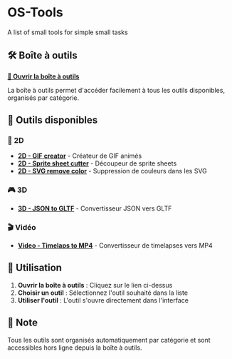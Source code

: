 # OS-Tools
A list of small tools for simple small tasks

## 🛠️ Boîte à outils

**[🎯 Ouvrir la boîte à outils](https://olivierdev.github.io/OS-Tools/boite%20à%20outils.html)**

La boîte à outils permet d'accéder facilement à tous les outils disponibles, organisés par catégorie.

## 📁 Outils disponibles

### 🎨 2D
- **[2D - GIF creator](https://olivierdev.github.io/OS-Tools/Outils/2D%20-%20GIF%20creator.html)** - Créateur de GIF animés
- **[2D - Sprite sheet cutter](https://olivierdev.github.io/OS-Tools/Outils/2D%20-%20Sprite%20sheet%20cutter.html)** - Découpeur de sprite sheets
- **[2D - SVG remove color](https://olivierdev.github.io/OS-Tools/Outils/2D%20-%20svg%20remove%20color.html)** - Suppression de couleurs dans les SVG

### 🎮 3D
- **[3D - JSON to GLTF](https://olivierdev.github.io/OS-Tools/Outils/3D%20-%20Json%20to%20GLTF.html)** - Convertisseur JSON vers GLTF

### 🎬 Vidéo
- **[Video - Timelaps to MP4](https://olivierdev.github.io/OS-Tools/Outils/Video%20-%20Timelaps%20to%20MP4.html)** - Convertisseur de timelapses vers MP4

## 🚀 Utilisation

1. **Ouvrir la boîte à outils** : Cliquez sur le lien ci-dessus
2. **Choisir un outil** : Sélectionnez l'outil souhaité dans la liste
3. **Utiliser l'outil** : L'outil s'ouvre directement dans l'interface

## 📝 Note

Tous les outils sont organisés automatiquement par catégorie et sont accessibles hors ligne depuis la boîte à outils.

